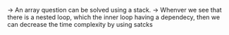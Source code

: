 -> An array question can be solved using a stack.
-> Whenver we see that there is a nested loop, which the inner loop having a dependecy, then we can decrease the time complexity by using satcks